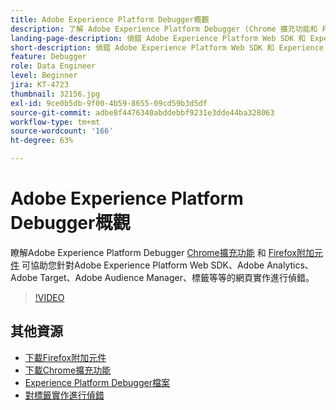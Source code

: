 ```yaml
---
title: Adobe Experience Platform Debugger概觀
description: 了解 Adobe Experience Platform Debugger (Chrome 擴充功能和 Firefox 附加元件) 如何協助您針對 Adobe Experience Platform Web SDK、Adobe Analytics、Adobe Target、Adobe Audience Manager 標記等等的網頁實施進行偵錯。
landing-page-description: 偵錯 Adobe Experience Platform Web SDK 和 Experience Cloud 應用程式的 Web 實作。
short-description: 偵錯 Adobe Experience Platform Web SDK 和 Experience Cloud 應用程式的 Web 實作。
feature: Debugger
role: Data Engineer
level: Beginner
jira: KT-4723
thumbnail: 32156.jpg
exl-id: 9ce0b5db-9f00-4b59-8655-09cd59b3d5df
source-git-commit: adbe8f4476340abddebbf9231e3dde44ba328063
workflow-type: tm+mt
source-wordcount: '166'
ht-degree: 63%

---
```


# Adobe Experience Platform Debugger概觀

瞭解Adobe Experience Platform Debugger [Chrome擴充功能](https://chrome.google.com/webstore/detail/adobe-experience-platform/bfnnokhpnncpkdmbokanobigaccjkpob) 和 [Firefox附加元件](https://addons.mozilla.org/zh-TW/firefox/addon/adobe-experience-platform-dbg/) 可協助您針對Adobe Experience Platform Web SDK、Adobe Analytics、Adobe Target、Adobe Audience Manager、標籤等等的網頁實作進行偵錯。

>[!VIDEO](https://video.tv.adobe.com/v/32156?quality=12&learn=on)

## 其他資源

* [下載Firefox附加元件](https://addons.mozilla.org/zh-TW/firefox/addon/adobe-experience-platform-dbg/)
* [下載Chrome擴充功能](https://chrome.google.com/webstore/detail/adobe-experience-platform/bfnnokhpnncpkdmbokanobigaccjkpob)
* [Experience Platform Debugger檔案](https://experienceleague.adobe.com/docs/debugger/using-v2/experience-cloud-debugger.html)
* [對標籤實作進行偵錯](https://experienceleague.adobe.com/docs/experience-manager-learn/sites/integrations/experience-platform-launch/debug-launch-implementation.html)
